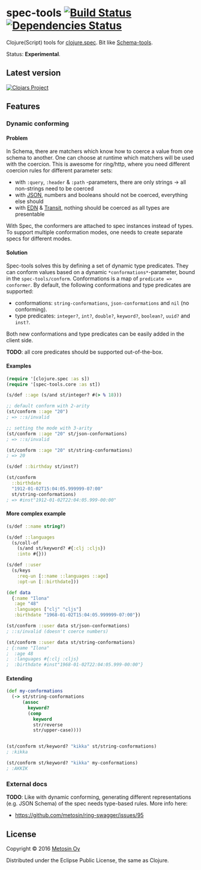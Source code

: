 # spec-tools [![Build Status](https://travis-ci.org/metosin/spec-tools.svg?branch=master)](https://travis-ci.org/metosin/spec-tools) [![Dependencies Status](https://jarkeeper.com/metosin/spec-tools/status.svg)](https://jarkeeper.com/metosin/spec-tools)

Clojure(Script) tools for [clojure.spec](http://clojure.org/about/spec). Bit like [Schema-tools](https://github.com/metosin/schema-tools).

Status: **Experimental**.

## Latest version

[![Clojars Project](http://clojars.org/metosin/spec-tools/latest-version.svg)](http://clojars.org/metosin/spec-tools)

## Features

### Dynamic conforming

#### Problem 

In Schema, there are matchers which know how to coerce a value from one schema to another. One can choose
at runtime which matchers will be used with the coercion. This is awesome for ring/http, where you need
different coercion rules for different parameter sets:

* with `:query`, `:header` & `:path` -parameters, there are only strings -> all non-strings need to be coerced
* with [JSON](http://json.org/), numbers and booleans should not be coerced, everything else should
* with [EDN](https://github.com/edn-format/edn) & [Transit](https://github.com/cognitect/transit-format), nothing should be coerced as all types are presentable

With Spec, the conformers are attached to spec instances instead of types. To support multiple
conformation modes, one needs to create separate specs for different modes.

#### Solution

Spec-tools solves this by defining a set of dynamic type predicates. They can conform values based on a 
dynamic `*conformations*`-parameter, bound in the `spec-tools/conform`. Conformations is a map of
`predicate => conformer`. By default, the following conformations and type predicates are supported:

* conformations: `string-conformations`, `json-conformations` and `nil` (no conforming).
* type predicates: `integer?`, `int?`, `double?`, `keyword?`, `boolean?`, `uuid?` and `inst?`.

Both new conformations and type predicates can be easily added in the client side.

**TODO**: all core predicates should be supported out-of-the-box.

#### Examples

```clj
(require '[clojure.spec :as s])
(require '[spec-tools.core :as st])

(s/def ::age (s/and st/integer? #(> % 18)))

;; default conform with 2-arity
(st/conform ::age "20")
; => ::s/invalid

;; setting the mode with 3-arity
(st/conform ::age "20" st/json-conformations)
; => ::s/invalid

(st/conform ::age "20" st/string-conformations)
; => 20

(s/def ::birthday st/inst?)

(st/conform 
  ::birthdate 
  "1912-01-02T15:04:05.999999-07:00" 
  st/string-conformations)
; => #inst"1912-01-02T22:04:05.999-00:00"
```

#### More complex example

```clj
(s/def ::name string?)

(s/def ::languages 
  (s/coll-of 
    (s/and st/keyword? #{:clj :cljs}) 
    :into #{}))

(s/def ::user 
  (s/keys 
    :req-un [::name ::languages ::age]
    :opt-un [::birthdate]))

(def data
  {:name "Ilona"
   :age "48"
   :languages ["clj" "cljs"]
   :birthdate "1968-01-02T15:04:05.999999-07:00"})

(st/conform ::user data st/json-conformations)
; ::s/invalid (doesn't coerce numbers)

(st/conform ::user data st/string-conformations)
; {:name "Ilona"
;  :age 48
;  :languages #{:clj :cljs}
;  :birthdate #inst"1968-01-02T22:04:05.999-00:00"}
```

#### Extending

```clj
(def my-conformations
  (-> st/string-conformations
      (assoc
        keyword?
        (comp
          keyword
          str/reverse
          str/upper-case))))


(st/conform st/keyword? "kikka" st/string-conformations)
; :kikka

(st/conform st/keyword? "kikka" my-conformations)
; :AKKIK
```

### External docs

**TODO**: Like with dynamic conforming, generating different representations (e.g. JSON Schema) of
the spec needs type-based rules. More info here:

* https://github.com/metosin/ring-swagger/issues/95

## License

Copyright © 2016 [Metosin Oy](http://www.metosin.fi)

Distributed under the Eclipse Public License, the same as Clojure.
